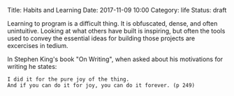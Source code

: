 Title: Habits and Learning
Date: 2017-11-09 10:00
Category: life
Status: draft

Learning to program is a difficult thing.  It is obfuscated, dense, and often unintuitive.  Looking at what others have built is inspiring, but often the tools used to convey the essential ideas for building those projects are excercises in tedium.  



In Stephen King's book "On Writing", when asked about his motivations for writing he states:
    
    I did it for the pure joy of the thing. 
    And if you can do it for joy, you can do it forever. (p 249)